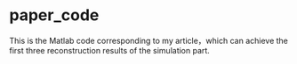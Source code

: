 # paper_code
This is the Matlab code corresponding to my article，which can achieve the first three reconstruction results of the simulation part.
